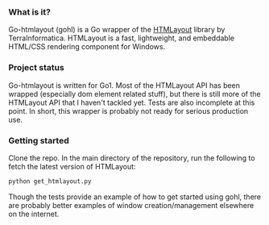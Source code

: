 ### What is it?
Go-htmlayout (gohl) is a Go wrapper of the [HTMLayout](http://www.terrainformatica.com/htmlayout/) library by TerraInformatica.  HTMLayout is a fast, lightweight, and embeddable HTML/CSS rendering component for Windows.

### Project status
Go-htmlayout is written for Go1.  Most of the HTMLayout API has been wrapped (especially dom element related stuff), but there is still more of the HTMLayout API that I haven't tackled yet.  Tests are also incomplete at this point.  In short, this wrapper is probably not ready for serious production use.

### Getting started
Clone the repo.  In the main directory of the repository, run the following to fetch the latest version of HTMLayout:

```bash
python get_htmlayout.py
```

Though the tests provide an example of how to get started using gohl, there are probably better examples of window creation/management elsewhere on the internet.
